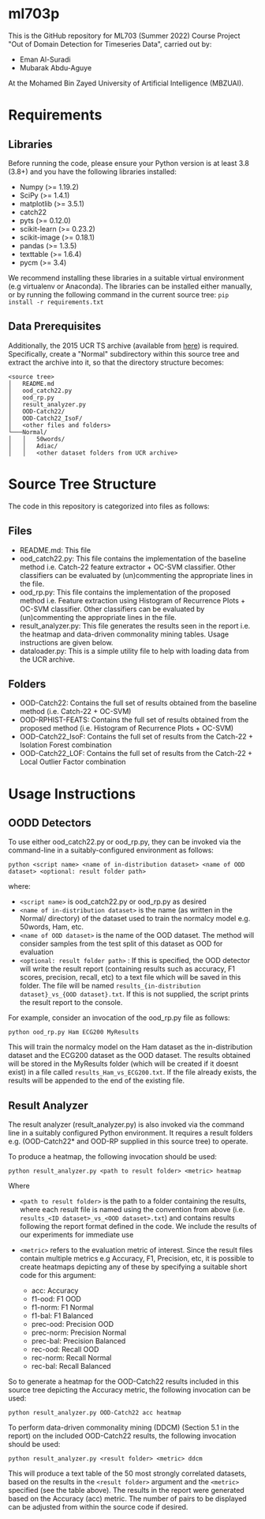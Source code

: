 # ml703p
This is the GitHub repository for ML703 (Summer 2022) Course Project "Out of Domain Detection for Timeseries Data", carried out by:

- Eman Al-Suradi
- Mubarak Abdu-Aguye

At the Mohamed Bin Zayed University of Artificial Intelligence (MBZUAI).

# Requirements
## Libraries
Before running the code, please ensure your Python version is at least 3.8 (3.8+) and you have the following libraries installed:
- Numpy (>= 1.19.2)
- SciPy (>= 1.4.1)
- matplotlib (>= 3.5.1)
- catch22 
- pyts (>= 0.12.0)
- scikit-learn (>= 0.23.2)
- scikit-image (>= 0.18.1)
- pandas (>= 1.3.5)
- texttable (>= 1.6.4)
- pycm (>= 3.4)

We recommend installing these libraries in a suitable virtual environment (e.g virtualenv or Anaconda). The libraries can be installed either manually, or by running the following command in the current source tree: `pip install -r requirements.txt`

## Data Prerequisites
Additionally, the 2015 UCR TS archive (available from [here](https://www.cs.ucr.edu/~eamonn/time_series_data/)) is required. Specifically, create a "Normal" subdirectory within this source tree and extract the archive into it, so that the directory structure becomes:
```
<source tree>
│   README.md
│   ood_catch22.py
│   ood_rp.py
│   result_analyzer.py
│   OOD-Catch22/
│   OOD-Catch22_IsoF/
│   <other files and folders>
└───Normal/
│   │   50words/
│   │   Adiac/
│   │   <other dataset folders from UCR archive>
```

# Source Tree Structure
The code in this repository is categorized into files as follows:

## Files

- README.md: This file
- ood_catch22.py: This file contains the implementation of the baseline method i.e. Catch-22 feature extractor + OC-SVM classifier. Other classifiers can be evaluated by (un)commenting the appropriate lines in the file. 
- ood_rp.py: This file contains the implementation of the proposed method i.e. Feature extraction using Histogram of Recurrence Plots + OC-SVM classifier. Other classifiers can be evaluated by (un)commenting the appropriate lines in the file.
- result_analyzer.py: This file generates the results seen in the report i.e. the heatmap and data-driven commonality mining tables. Usage instructions are given below.
- dataloader.py: This is a simple utility file to help with loading data from the UCR archive.

## Folders
- OOD-Catch22: Contains the full set of results obtained from the baseline method (i.e. Catch-22 + OC-SVM)
- OOD-RPHIST-FEATS: Contains the full set of results obtained from the proposed method (i.e. Histogram of Recurrence Plots + OC-SVM)
- OOD-Catch22_IsoF: Contains the full set of results from the Catch-22 + Isolation Forest combination
- OOD-Catch22_LOF: Contains the full set of results from the Catch-22 + Local Outlier Factor combination

# Usage Instructions
## OODD Detectors
To use either ood_catch22.py or ood_rp.py, they can be invoked via the command-line in a suitably-configured environment as follows:
```
python <script name> <name of in-distribution dataset> <name of OOD dataset> <optional: result folder path>
```
where:
- `<script name>` is ood_catch22.py or ood_rp.py as desired
- `<name of in-distribution dataset>` is the name (as written in the Normal/ directory) of the dataset used to train the normalcy model e.g. 50words, Ham, etc.
- `<name of OOD dataset>` is the name of the OOD dataset. The method will consider samples from the test split of this dataset as OOD for evaluation
- `<optional: result folder path>` : If this is specified, the OOD detector will write the result report (containing results such as accuracy, F1 scores, precision, recall, etc) to a text file which will be saved in this folder. The file will be named `results_{in-distribution dataset}_vs_{OOD dataset}.txt`. If this is not supplied, the script prints the result report to the console.

For example, consider an invocation of the ood_rp.py file as follows:

```python ood_rp.py Ham ECG200 MyResults```

This will train the normalcy model on the Ham dataset as the in-distribution dataset and the ECG200 dataset as the OOD dataset. The results obtained will be stored in the MyResults folder (which will be created if it doesnt exist) in a file called `results_Ham_vs_ECG200.txt`. If the file already exists, the results will be appended to the end of the existing file.

## Result Analyzer
The result analyzer (result_analyzer.py) is also invoked via the command line in a suitably configured Python environment. It requires a result folders e.g. (OOD-Catch22* and OOD-RP supplied in this source tree) to operate.

To produce a heatmap, the following invocation should be used:
```
python result_analyzer.py <path to result folder> <metric> heatmap
```

Where
- `<path to result folder>` is the path to a folder containing the results, where each result file is named using the convention from above (i.e. `results_<ID dataset>_vs_<OOD dataset>.txt`) and contains results following the report format defined in the code. We include the results of our experiments for immediate use
- `<metric>` refers to the evaluation metric of interest. Since the result files contain multiple metrics e.g Accuracy, F1, Precision, etc, it is possible to create heatmaps depicting any of these by specifying a suitable short code for this argument:

    - acc: Accuracy
    - f1-ood: F1 OOD
    - f1-norm: F1 Normal
    - f1-bal: F1 Balanced
    - prec-ood: Precision OOD
    - prec-norm: Precision Normal
    - prec-bal: Precision Balanced
    - rec-ood: Recall OOD
    - rec-norm: Recall Normal
    - rec-bal: Recall Balanced

So to generate a heatmap for the OOD-Catch22 results included in this source tree depicting the Accuracy metric, the following invocation can be used:
```
python result_analyzer.py OOD-Catch22 acc heatmap
```

To perform data-driven commonality mining (DDCM) (Section 5.1 in the report) on the included OOD-Catch22 results, the following invocation should be used:
```
python result_analyzer.py <result folder> <metric> ddcm
```
This will produce a text table of the 50 most strongly correlated datasets, based on the results in the `<result folder>` argument and the `<metric>` specified (see the table above). The results in the report were generated based on the Accuracy (acc) metric. The number of pairs to be displayed can be adjusted from within the source code if desired.

